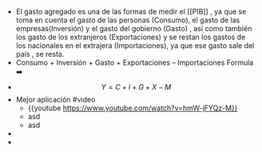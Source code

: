 - El gasto agregado es una de las formas de medir el [[PIB]] , ya que se toma en cuenta el gasto de las personas (Consumo), el gasto de las empresas(Inversión) y el gasto del gobierno (Gasto) , así como también los gasto de los extranjeros (Exportaciones) y se restan los gastos de los nacionales en el extrajera (Importaciones), ya que ese gasto sale del país , se resta.
- Consumo + Inversión + Gasto + Exportaciones – Importaciones  Formula  ➡️
- $$Y=C+I+G+X-M $$
- Mejor aplicación #video
	- {{youtube https://www.youtube.com/watch?v=hmW-jFYQz-M}}
	- asd
	- asd
-
-